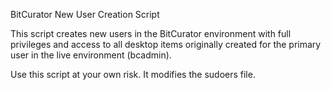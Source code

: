 BitCurator New User Creation Script

This script creates new users in the BitCurator environment with full privileges and access to all desktop items originally created for the primary user in the live environment (bcadmin).

Use this script at your own risk. It modifies the sudoers file.